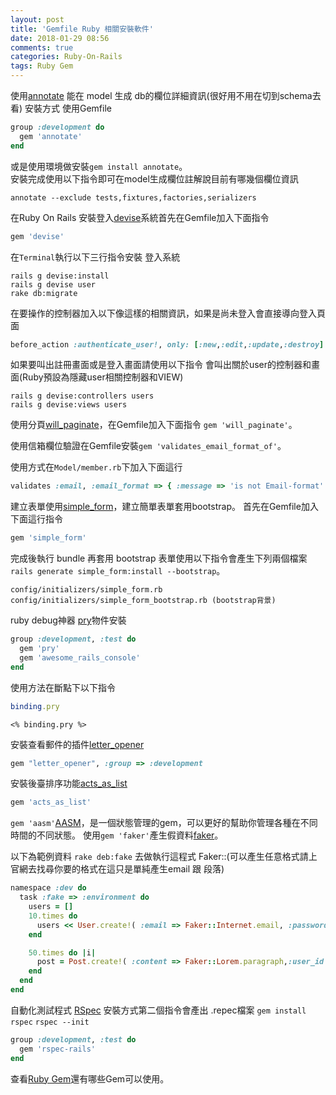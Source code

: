 ```yaml
---
layout: post
title: 'Gemfile Ruby 相關安裝軟件'
date: 2018-01-29 08:56
comments: true
categories: Ruby-On-Rails
tags: Ruby Gem
---
```

使用[annotate](https://github.com/ctran/annotate_models) 能在 model 生成 db的欄位詳細資訊(很好用不用在切到schema去看)
安裝方式
使用Gemfile
```rb
group :development do
  gem 'annotate'
end
```
或是使用環境做安裝`gem install annotate`。<br>
安裝完成使用以下指令即可在model生成欄位註解說目前有哪幾個欄位資訊
```
annotate --exclude tests,fixtures,factories,serializers
```
在Ruby On Rails 安裝登入[devise](https://github.com/plataformatec/devise)系統首先在Gemfile加入下面指令
```rb
gem 'devise'
```
在`Terminal`執行以下三行指令安裝 登入系統
```
rails g devise:install
rails g devise user
rake db:migrate
```
在要操作的控制器加入以下像這樣的相關資訊，如果是尚未登入會直接導向登入頁面
```rb
before_action :authenticate_user!, only: [:new,:edit,:update,:destroy]
```
如果要叫出註冊畫面或是登入畫面請使用以下指令
會叫出關於user的控制器和畫面(Ruby預設為隱藏user相關控制器和VIEW)
```
rails g devise:controllers users
rails g devise:views users
```
使用分頁[will_paginate](https://github.com/mislav/will_paginate)，在Gemfile加入下面指令 `gem 'will_paginate'`。

使用信箱欄位驗證在Gemfile安裝`gem 'validates_email_format_of'`。

使用方式在`Model/member.rb`下加入下面這行
```rb
validates :email, :email_format => { :message => 'is not Email-format' }
```
建立表單使用[simple_form](https://github.com/plataformatec/simple_form)，建立簡單表單套用bootstrap。
首先在Gemfile加入下面這行指令
```rb
gem 'simple_form'
```
完成後執行 bundle
再套用 bootstrap 表單使用以下指令會產生下列兩個檔案`rails generate simple_form:install --bootstrap`。
```
config/initializers/simple_form.rb
config/initializers/simple_form_bootstrap.rb (bootstrap背景)
```
ruby debug神器 [pry](https://github.com/pry/pry)物件安裝
```rb
group :development, :test do
  gem 'pry'
  gem 'awesome_rails_console'
end
```
使用方法在斷點下以下指令
```rb
binding.pry
```
```erb
<% binding.pry %>
```
安裝查看郵件的插件[letter_opener](https://github.com/ryanb/letter_opener)
```rb
gem "letter_opener", :group => :development
```
安裝後臺排序功能[acts_as_list](https://github.com/swanandp/acts_as_list)
```rb
gem 'acts_as_list'
```
`gem 'aasm'`[AASM](https://github.com/aasm/aasm)，是一個狀態管理的gem，可以更好的幫助你管理各種在不同時間的不同狀態。
使用`gem 'faker'`產生假資料[faker](https://github.com/stympy/faker)。

以下為範例資料 `rake deb:fake` 去做執行這程式
Faker::(可以產生任意格式請上官網去找尋你要的格式在這只是單純產生email 跟 段落)
```rb
namespace :dev do
  task :fake => :environment do
	users = []
	10.times do
	  users << User.create!( :email => Faker::Internet.email, :password => "12345678")
	end

	50.times do |i|
	  post = Post.create!( :content => Faker::Lorem.paragraph,:user_id => users.sample.id )
	end
  end
end
```
自動化測試程式 [RSpec](https://github.com/rspec/rspec)
安裝方式第二個指令會產出 .repec檔案
`gem install rspec`
`rspec --init`
```rb
group :development, :test do
  gem 'rspec-rails'
end
```
查看[Ruby Gem](https://www.ruby-toolbox.com)還有哪些Gem可以使用。